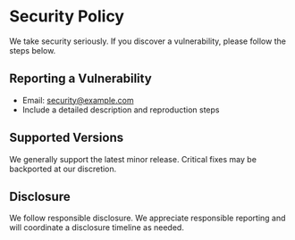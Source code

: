 <!-- spec-ground: template=SECURITY.md version=0.1.0 checksum=ae790b7cba7d1a4682a4948b8c7f2d68c9e1e224275184b9207df8d9a7102821 -->
<!-- This file is managed by spec-ground. Do not edit in-place. -->

# Security Policy

We take security seriously. If you discover a vulnerability, please follow the steps below.

## Reporting a Vulnerability

- Email: security@example.com
- Include a detailed description and reproduction steps

## Supported Versions

We generally support the latest minor release. Critical fixes may be backported at our discretion.

## Disclosure

We follow responsible disclosure. We appreciate responsible reporting and will coordinate a disclosure timeline as needed.

